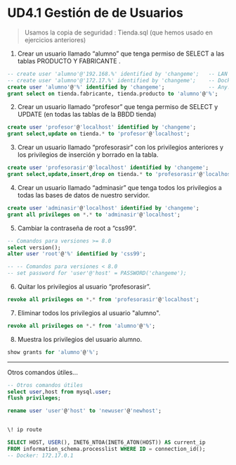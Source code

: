 # UD4.1 Gestión de de Usuarios

> Usamos la copia de seguridad : Tienda.sql (que hemos usado en ejercicios anteriores)

1. Crear un usuario llamado “alumno” que tenga permiso de SELECT a las tablas  PRODUCTO Y FABRICANTE .

```sql
-- create user 'alumno'@'192.168.%' identified by 'changeme';   -- LAN OK
-- create user 'alumno'@'172.17.%' identified by 'changeme';    -- Docker OK
create user 'alumno'@'%' identified by 'changeme';              -- Any... OK
grant select on tienda.fabricante, tienda.producto to 'alumno'@'%';
```

2. Crear un usuario llamado “profesor” que tenga permiso de SELECT y UPDATE (en todas las tablas de la BBDD tienda)

```sql
create user 'profesor'@'localhost' identified by 'changeme';
grant select,update on tienda.* to 'profesor'@'localhost';
```

3. Crear un usuario llamado “profesorasir” con los privilegios anteriores y los privilegios de inserción y borrado en la tabla.

```sql
create user 'profesorasir'@'localhost' identified by 'changeme';
grant select,update,insert,drop on tienda.* to 'profesorasir'@'localhost';
```

4. Crear un usuario llamado “adminasir” que tenga todos los privilegios a todas las bases de datos de nuestro servidor. 

```sql
create user 'adminasir'@'localhost' identified by 'changeme';
grant all privileges on *.* to 'adminasir'@'localhost';
```

5. Cambiar la contraseña de root a “css99”.

```sql
-- Comandos para versiones >= 8.0
select version();
alter user 'root'@'%' identified by 'css99';

-- -- Comandos para versiones < 8.0
-- set password for 'user'@'host' = PASSWORD('changeme');
```

6. Quitar los privilegios al usuario “profesorasir”.

```sql
revoke all privileges on *.* from 'profesorasir'@'localhost';
```

7. Eliminar todos los privilegios al usuario "alumno".

```sql
revoke all privileges on *.* from 'alumno'@'%';
```

8. Muestra los privilegios del usuario alumno.

```sql
show grants for 'alumno'@'%';
```



---




Otros comandos útiles...


```sql
-- Otros comandos útiles
select user,host from mysql.user;
flush privileges;

rename user 'user'@'host' to 'newuser'@'newhost';


\! ip route

SELECT HOST, USER(), INET6_NTOA(INET6_ATON(HOST)) AS current_ip
FROM information_schema.processlist WHERE ID = connection_id();
-- Docker: 172.17.0.1
```



